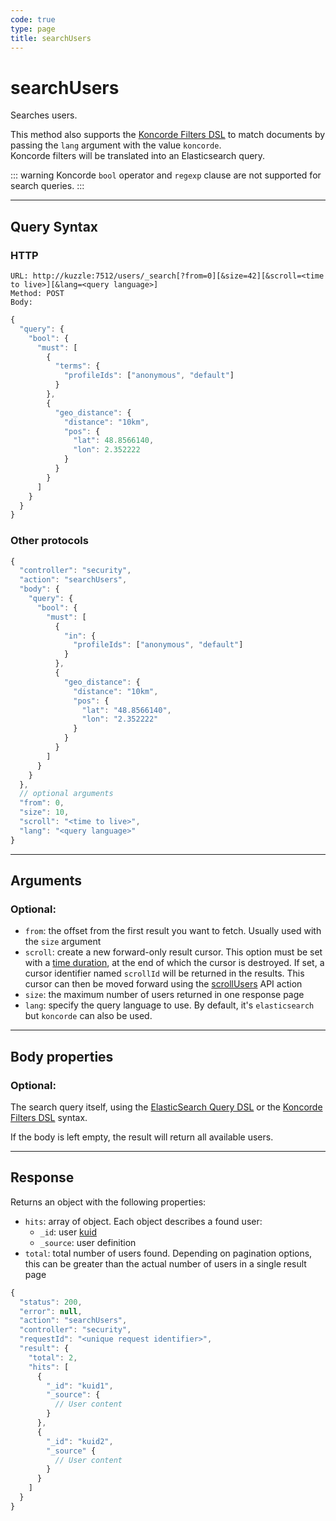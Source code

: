 ```yaml
---
code: true
type: page
title: searchUsers
---
```


# searchUsers

Searches users.

<SinceBadge version="change-me"/>

This method also supports the [Koncorde Filters DSL](/core/2/guides/cookbooks/realtime-api) to match documents by passing the `lang` argument with the value `koncorde`.  
Koncorde filters will be translated into an Elasticsearch query.  

::: warning
Koncorde `bool` operator and `regexp` clause are not supported for search queries.
:::

---

## Query Syntax

### HTTP

```http
URL: http://kuzzle:7512/users/_search[?from=0][&size=42][&scroll=<time to live>][&lang=<query language>]
Method: POST
Body:
```

```js
{
  "query": {
    "bool": {
      "must": [
        {
          "terms": {
            "profileIds": ["anonymous", "default"]
          }
        },
        {
          "geo_distance": {
            "distance": "10km",
            "pos": {
              "lat": 48.8566140,
              "lon": 2.352222
            }
          }
        }
      ]
    }
  }
}
```

### Other protocols

```js
{
  "controller": "security",
  "action": "searchUsers",
  "body": {
    "query": {
      "bool": {
        "must": [
          {
            "in": {
              "profileIds": ["anonymous", "default"]
            }
          },
          {
            "geo_distance": {
              "distance": "10km",
              "pos": {
                "lat": "48.8566140",
                "lon": "2.352222"
              }
            }
          }
        ]
      }
    }
  },
  // optional arguments
  "from": 0,
  "size": 10,
  "scroll": "<time to live>",
  "lang": "<query language>"
}
```

---

## Arguments

### Optional:

- `from`: the offset from the first result you want to fetch. Usually used with the `size` argument
- `scroll`: create a new forward-only result cursor. This option must be set with a [time duration](https://www.elastic.co/guide/en/elasticsearch/reference/7.4/common-options.html#time-units), at the end of which the cursor is destroyed. If set, a cursor identifier named `scrollId` will be returned in the results. This cursor can then be moved forward using the [scrollUsers](/core/2/api/controllers/security/scroll-users) API action
- `size`: the maximum number of users returned in one response page
- `lang`: specify the query language to use. By default, it's `elasticsearch` but `koncorde` can also be used. <SinceBadge version="change-me"/>

---

## Body properties

### Optional:

The search query itself, using the [ElasticSearch Query DSL](https://www.elastic.co/guide/en/elasticsearch/reference/7.4/query-dsl.html) or the [Koncorde Filters DSL](/core/2/guides/cookbooks/realtime-api) syntax.

If the body is left empty, the result will return all available users.

---

## Response

Returns an object with the following properties:

- `hits`: array of object. Each object describes a found user:
  - `_id`: user [kuid](/core/2/guides/main-concepts/authentication#kuzzle-user-identifier-kuid)
  - `_source`: user definition
- `total`: total number of users found. Depending on pagination options, this can be greater than the actual number of users in a single result page

```js
{
  "status": 200,
  "error": null,
  "action": "searchUsers",
  "controller": "security",
  "requestId": "<unique request identifier>",
  "result": {
    "total": 2,
    "hits": [
      {
        "_id": "kuid1",
        "_source": {
          // User content
        }
      },
      {
        "_id": "kuid2",
        "_source" {
          // User content
        }
      }
    ]
  }
}
```

